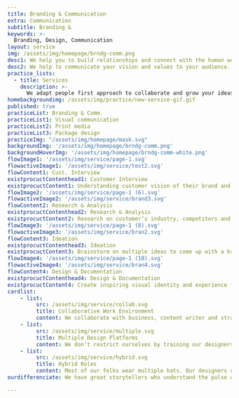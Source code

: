 ```yaml
---
title: Branding & Communication
extra: Communication
subtitle: Branding &
keywords: >-
  Branding, Design, Communication
layout: service
img: /assets/img/homepage/brndg-comm.png
desc1: We help you to build relationships and connect with the human world through our strong storytelling and visual branding expertise. We deep-dive into your organizational cultural and use our creativity to build a strong brand value for you. 
desc2: We help to communicate your vision and values to your audience. Define what you stand for and share with the outside world your thoughts by making an identity of yourself.
practice_lists:
  - title: Services
    description: >-
      We adapt people first approach to collaborate and grow your ideas into human centered products or services.
homebackgroundimg: /assets/img/practice/new-service-gif.gif
published: true
practiceList: Branding & Comm.
practiceList1: Visual communication
practiceList2: Print media
practiceList3: Package design
practiceImg: "/assets/img/homepage/mask.svg"
backgroundImg: '/assets/img/homepage/brndg-comm.png'
backgroundHoverImg: '/assets/img/homepage/brndg-comm-white.png'
flowImage1: '/assets/img/service/page-1.svg'
flowactiveImage1: '/assets/img/service/test2.svg'
flowContent1: Cust. Interview
existprocuctContenthead1: Customer Interview
existprocuctContent1: Understanding customer vision of their brand and how they want to communicate to their end user
flowImage2: '/assets/img/service/page-1 (6).svg'
flowactiveImage2: '/assets/img/service/brand3.svg'
flowContent2: Research & Analysis
existprocuctContenthead2: Research & Analysis
existprocuctContent2: Research on customer’s industry, competitors and audience to bring out the brand elements
flowImage3: '/assets/img/service/page-1 (8).svg'
flowactiveImage3: '/assets/img/service/bran2.svg'
flowContent3: Ideation
existprocuctContenthead3: Ideation
existprocuctContent3: Brainstorm on multiple ideas to come up with a brand strategy which showcases the brand in the best way possible
flowImage4: '/assets/img/service/page-1 (10).svg'
flowactiveImage4: '/assets/img/service/bran4.svg'
flowContent4: Design & Documentation
existprocuctContenthead4: Design & Documentation
existprocuctContent4: Create inspiring visual identity and experience for the brand capturing its voice and provide the great recall value
cardlist: 
    - list:
         src: /assets/img/service/collab.svg
         title: Collaborative Work Environment 
         content: We collaborate with business, content writer and strategists to understand your brand better and visually recite your brand story
    - list:
         src: /assets/img/service/multiple.svg
         title: Multiple Design Platforms 
         content: We don’t restrict ourselves by training our designers to become expert in different disciplines of design
    - list:
         src: /assets/img/service/hybrid.svg
         title: Hybrid Roles 
         content: Most of our folks wear multiple hats. Our designers understand different stakeholders constraints to achieve the business goals
ourdifferenciate: We have great storytellers who understand the pulse of your end customers. They narrate your brand story with clear emphasis on your organization vision, values and voice.

---
```


